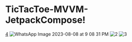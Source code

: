 # TicTacToe-MVVM-JetpackCompose!
[4](https://github.com/abmamun01/TicTacToe-MVVM-JetpackCompose/assets/71563418/cec81e26-960e-4b7b-8664-2cdbc785f992)
![WhatsApp Image 2023-08-08 at 9 08 31 PM](https://github.com/abmamun01/TicTacToe-MVVM-JetpackCompose/assets/71563418/8fafd887-789e-43b4-b9c7-53ec602f8c10)
![2](https://github.com/abmamun01/TicTacToe-MVVM-JetpackCompose/assets/71563418/09f49e11-6fd3-4f94-8165-c574fb9c2571)
![3](https://github.com/abmamun01/TicTacToe-MVVM-JetpackCompose/assets/71563418/b05dca07-ed80-4ed8-a8a7-a0829b85f54b)
